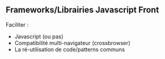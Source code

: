 ## Frameworks/Librairies Javascript Front

Faciliter :

- Javascript (ou pas)
- Compatibilité multi-navigateur (crossbrowser)
- La ré-utilisation de code/patterns communs
